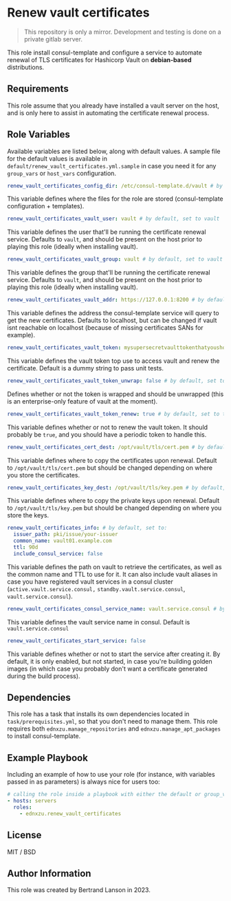 Renew vault certificates
=========
> This repository is only a mirror. Development and testing is done on a private gitlab server.

This role install consul-template and configure a service to automate renewal of TLS certificates for Hashicorp Vault on **debian-based** distributions.

Requirements
------------

This role assume that you already have installed a vault server on the host, and is only here to assist in automating the certificate renewal process.

Role Variables
--------------
Available variables are listed below, along with default values. A sample file for the default values is available in `default/renew_vault_certificates.yml.sample` in case you need it for any `group_vars` or `host_vars` configuration.

```yaml
renew_vault_certificates_config_dir: /etc/consul-template.d/vault # by default, set to /etc/consul-template.d/vault
```
This variable defines where the files for the role are stored (consul-template configuration + templates).

```yaml
renew_vault_certificates_vault_user: vault # by default, set to vault
```
This variable defines the user that'll be running the certificate renewal service. Defaults to `vault`, and should be present on the host prior to playing this role (ideally when installing vault).

```yaml
renew_vault_certificates_vault_group: vault # by default, set to vault
```
This variable defines the group that'll be running the certificate renewal service. Defaults to `vault`, and should be present on the host prior to playing this role (ideally when installing vault).

```yaml
renew_vault_certificates_vault_addr: https://127.0.0.1:8200 # by default, set to https://127.0.0.1:8200
```
This variable defines the address the consul-template service will query to get the new certificates. Defaults to localhost, but can be changed if vault isnt reachable on localhost (because of missing certificates SANs for example).

```yaml
renew_vault_certificates_vault_token: mysupersecretvaulttokenthatyoushouldchange # by default, set to a dummy string
```
This variable defines the vault token top use to access vault and renew the certificate. Default is a dummy string to pass unit tests.

```yaml
renew_vault_certificates_vault_token_unwrap: false # by default, set to false
```
Defines whether or not the token is wrapped and should be unwrapped (this is an enterprise-only feature of vault at the moment).

```yaml
renew_vault_certificates_vault_token_renew: true # by default, set to true
```
This variable defines whether or not to renew the vault token. It should probably be `true`, and you should have a periodic token to handle this.

```yaml
renew_vault_certificates_cert_dest: /opt/vault/tls/cert.pem # by default, set to /opt/vault/tls/cert.pem
```
This variable defines where to copy the certificates upon renewal. Default to `/opt/vault/tls/cert.pem` but should be changed depending on where you store the certificates.

```yaml
renew_vault_certificates_key_dest: /opt/vault/tls/key.pem # by default, set to /opt/vault/tls/cert.pem
```
This variable defines where to copy the private keys upon renewal. Default to `/opt/vault/tls/key.pem` but should be changed depending on where you store the keys.

```yaml
renew_vault_certificates_info: # by default, set to:
  issuer_path: pki/issue/your-issuer
  common_name: vault01.example.com
  ttl: 90d
  include_consul_service: false
```
This variable defines the path on vault to retrieve the certificates, as well as the common name and TTL to use for it. It can also include vault aliases in case you have registered vault services in a consul cluster (`active.vault.service.consul,` `standby.vault.service.consul`, `vault.service.consul`).

```yaml
renew_vault_certificates_consul_service_name: vault.service.consul # by default, set to vault.service.consul
```
This variable defines the vault service name in consul. Default is `vault.service.consul`

```yaml
renew_vault_certificates_start_service: false
```
This variable defines whether or not to start the service after creating it. By default, it is only enabled, but not started, in case you're building golden images (in which case you probably don't want a certificate generated during the build process).

Dependencies
------------

This role has a task that installs its own dependencies located in `task/prerequisites.yml`, so that you don't need to manage them. This role requires both `ednxzu.manage_repositories` and `ednxzu.manage_apt_packages` to install consul-template.

Example Playbook
----------------

Including an example of how to use your role (for instance, with variables passed in as parameters) is always nice for users too:
```yaml
# calling the role inside a playbook with either the default or group_vars/host_vars
- hosts: servers
  roles:
    - ednxzu.renew_vault_certificates
```

License
-------

MIT / BSD

Author Information
------------------

This role was created by Bertrand Lanson in 2023.
